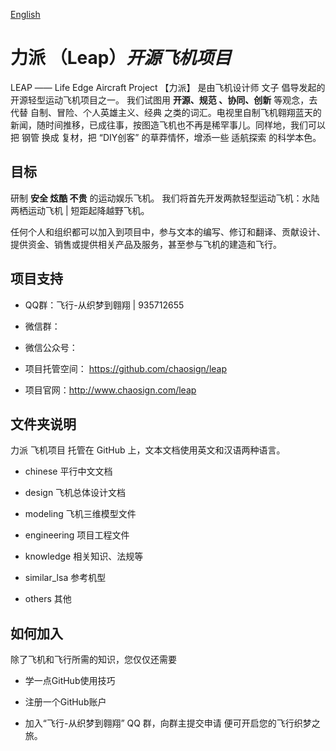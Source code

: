 [English](https://github.com/chaosign/LEAP/blob/master/readme_en.md)
# 力派 （Leap）*开源飞机项目*

LEAP —— Life Edge Aircraft Project
【力派】 是由飞机设计师 文子 倡导发起的开源轻型运动飞机项目之一。 我们试图用 **开源、规范 、协同、创新** 等观念，去代替 自制、冒险、个人英雄主义、经典 之类的词汇。电视里自制飞机翱翔蓝天的新闻，随时间推移，已成往事，按图造飞机也不再是稀罕事儿。同样地，我们可以把 钢管 换成 复材，把 “DIY创客” 的草莽情怀，增添一些 适航探索 的科学本色。

## 目标
研制 **安全 炫酷 不贵** 的运动娱乐飞机。
我们将首先开发两款轻型运动飞机：水陆两栖运动飞机 | 短距起降越野飞机。

任何个人和组织都可以加入到项目中，参与文本的编写、修订和翻译、贡献设计、提供资金、销售或提供相关产品及服务，甚至参与飞机的建造和飞行。

## 项目支持
- QQ群：飞行-从织梦到翱翔 | 935712655 
+ 微信群：
- 微信公众号：
+ 项目托管空间： https://github.com/chaosign/leap
- 项目官网：http://www.chaosign.com/leap


## 文件夹说明
力派 飞机项目 托管在 GitHub 上，文本文档使用英文和汉语两种语言。
- chinese          平行中文文档
+ design           飞机总体设计文档
- modeling         飞机三维模型文件
+ engineering      项目工程文件
- knowledge        相关知识、法规等
+ similar_lsa      参考机型
- others           其他

## 如何加入
除了飞机和飞行所需的知识，您仅仅还需要
- 学一点GitHub使用技巧
+ 注册一个GitHub账户
- 加入“飞行-从织梦到翱翔” QQ 群，向群主提交申请
便可开启您的飞行织梦之旅。
